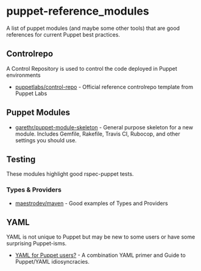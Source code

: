 # puppet-reference_modules
A list of puppet modules (and maybe some other tools) that are good references for current Puppet best practices.

## Controlrepo
A Control Repository is used to control the code deployed in Puppet environments
* [puppetlabs/control-repo](https://github.com/puppetlabs/control-repo) - Official reference controlrepo template from Puppet Labs

## Puppet Modules
* [garethr/puppet-module-skeleton](https://github.com/garethr/puppet-module-skeleton) - General purpose skeleton for a new module. Includes Gemfile, Rakefile, Travis CI, Rubocop, and other settings you should use.

## Testing
These modules highlight good rspec-puppet tests.

### Types & Providers
* [maestrodev/maven](https://github.com/maestrodev/puppet-maven) - Good examples of Types and Providers

## YAML
YAML is not unique to Puppet but may be new to some users or have some surprising Puppet-isms.

* [YAML for Puppet users?](http://ask.puppetlabs.com/question/19711/yaml-for-puppet-users/) - A combination YAML primer and Guide to Puppet/YAML idiosyncracies.
